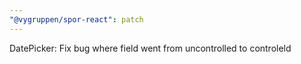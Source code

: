 ```yaml
---
"@vygruppen/spor-react": patch
---
```


DatePicker: Fix bug where field went from uncontrolled to controleld

